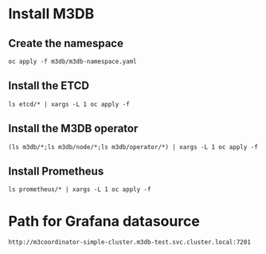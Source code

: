# Install M3DB

## Create the namespace

    oc apply -f m3db/m3db-namespace.yaml

## Install the ETCD

    ls etcd/* | xargs -L 1 oc apply -f

## Install the M3DB operator

    (ls m3db/*;ls m3db/node/*;ls m3db/operator/*) | xargs -L 1 oc apply -f

## Install Prometheus

    ls prometheus/* | xargs -L 1 oc apply -f

# Path for Grafana datasource

    http://m3coordinator-simple-cluster.m3db-test.svc.cluster.local:7201